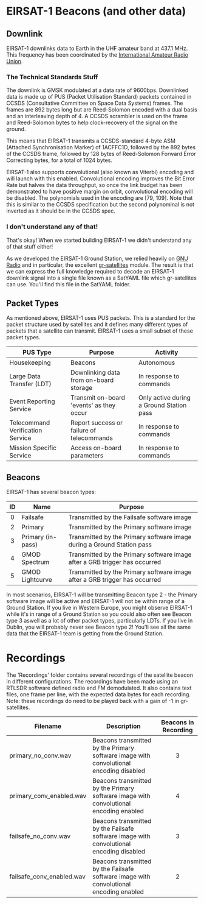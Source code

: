 # EIRSAT-1 Beacons (and other data)

## Downlink

EIRSAT-1 downlinks data to Earth in the UHF amateur band at 437.1 MHz. This frequency has been coordinated by the [International Amateur Radio Union](http://www.amsatuk.me.uk/iaru/finished_detail.php?serialnum=639).

### The Technical Standards Stuff
The downlink is GMSK modulated at a data rate of 9600bps. Downlinked data is made up of PUS (Packet Utilisation Standard) packets contained in CCSDS (Consultative Committee on Space Data Systems) frames. The frames are 892 bytes long but are Reed-Solomon encoded with a dual basis and an interleaving depth of 4. A CCSDS scrambler is used on the frame and Reed-Solomon bytes to help clock-recovery of the signal on the ground.

This means that EIRSAT-1 transmits a CCSDS-standard 4-byte ASM (Attached Synchronisation Marker) of 1ACFFC1D, followed by the 892 bytes of the CCSDS frame, followed by 128 bytes of Reed-Solomon Forward Error Correcting bytes, for a total of 1024 bytes.

EIRSAT-1 also supports convolutional (also known as Viterbi) encoding and will launch with this enabled. Convolutional encoding improves the Bit Error Rate but halves the data throughput, so once the link budget has been demonstrated to have positive margin on orbit, convolutional encoding will be disabled. The polynomials used in the encoding are [79, 109]. Note that this is similar to the CCSDS specification but the second polynominal is not inverted as it should be in the CCSDS spec.

### I don't understand any of that!

That's okay! When we started building EIRSAT-1 we didn't understand any of that stuff either!

As we developed the EIRSAT-1 Ground Station, we relied heavily on [GNU Radio](https://www.gnuradio.org/) and in particular, the excellent [gr-satellites](https://gr-satellites.readthedocs.io/) module. The result is that we can express the full knowledge required to decode an EIRSAT-1 downlink signal into a single file known as a SatYAML file which gr-satellites can use. You'll find this file in the SatYAML folder.



## Packet Types

As mentioned above, EIRSAT-1 uses PUS packets. This is a standard for the packet structure used by satellites and it defines many different types of packets that a satellite can transmit. EIRSAT-1 uses a small subset of these packet types.

| PUS Type                         | Purpose                                   | Activity                                 |
| -------------------------------- | ----------------------------------------- | ---------------------------------------- |
| Housekeeping                     | Beacons                                   | Autonomous                               |
| Large Data Transfer (LDT)        | Downlinking data from on-board storage    | In response to commands                  |
| Event Reporting Service          | Transmit on-board 'events' as they occur  | Only active during a Ground Station pass |
| Telecommand Verification Service | Report success or failure of telecommands | In response to commands                  |
| Mission Specific Service         | Access on-board parameters                | In response to commands                  |


## Beacons

EIRSAT-1 has several beacon types:

| ID | Name               | Purpose |
|:--:| ------------------ | ------- |
|  0 | Failsafe           | Transmitted by the Failsafe software image                                 |
|  2 | Primary            | Transmitted by the Primary software image                                  |
|  3 | Primary (in-pass)  | Transmitted by the Primary software image during a Ground Station pass     |
|  4 | GMOD Spectrum      | Transmitted by the Primary software image after a GRB trigger has occurred |
|  5 | GMOD Lightcurve    | Transmitted by the Primary software image after a GRB trigger has occurred |

In most scenarios, EIRSAT-1 will be transmitting Beacon type 2 - the Primary software image will be active and EIRSAT-1 will not be within range of a Ground Station. If you live in Western Europe, you might observe EIRSAT-1 while it's in range of a Ground Station so you could also often see Beacon type 3 aswell as a lot of other packet types, particularly LDTs. If you live in Dublin, you will probably never see Beacon type 2! You'll see all the same data that the EIRSAT-1 team is getting from the Ground Station.


# Recordings

The 'Recordings' folder contains several recordings of the satellite beacon in different configurations. The recordings have been made using an RTLSDR software defined radio and FM demodulated. It also contains text files, one frame per line, with the expected data bytes for each recording. Note: these recordings do need to be played back with a gain of -1 in gr-satellites.

| Filename                  | Description | Beacons in Recording |
| ------------------------- | ----------- |:-:|
| primary_no_conv.wav       | Beacons transmitted by the Primary software image with convolutional encoding disabled  | 3 |
| primary_conv_enabled.wav  | Beacons transmitted by the Primary software image with convolutional encoding enabled   | 4 |
| failsafe_no_conv.wav      | Beacons transmitted by the Failsafe software image with convolutional encoding disabled | 3 |
| failsafe_conv_enabled.wav | Beacons transmitted by the Failsafe software image with convolutional encoding enabled  | 2 |

